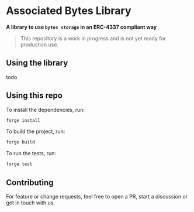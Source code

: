 # Associated Bytes Library

**A library to use `bytes storage` in an ERC-4337 compliant way**

> This repository is a work in progress and is not yet ready for production use.

## Using the library

todo

## Using this repo

To install the dependencies, run:

```bash
forge install
```

To build the project, run:

```bash
forge build
```

To run the tests, run:

```bash
forge test
```

## Contributing

For feature or change requests, feel free to open a PR, start a discussion or get in touch with us.
